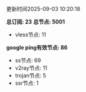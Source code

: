 更新时间2025-09-03 10:20:18

**总订阅: 23**
**总节点: 5001**
- vless节点: 11

**google ping有效节点: 86**
- ss节点: 69
- v2ray节点: 11
- trojan节点: 5
- ssr节点: 1
